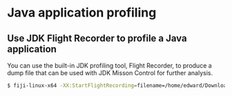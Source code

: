# Java application profiling

## Use JDK Flight Recorder to profile a Java application

You can use the built-in JDK profiling tool, Flight Recorder, to produce a dump file that can be used with
JDK Misson Control for further analysis.

```bash
$ fiji-linux-x64 -XX:StartFlightRecording=filename=/home/edward/Downloads/java_app_dump.jfr,dumponexit=true
```
